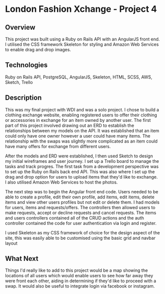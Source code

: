 <h1>London Fashion Xchange - Project 4</h1>

<h2>Overview</h2>
<p>This project was built using a Ruby on Rails API with an AngularJS front end. I utilised the CSS framework Skeleton for styling and Amazon Web Services to enable drag and drop images.</p>

<h2>Technologies</h2>
<p>Ruby on Rails API, PostgreSQL, AngularJS, Skeleton, HTML, SCSS, AWS, Sketch, Trello</p>

<h2>Description</h2>
<p>This was my final project with WDI and was a solo project. I chose to build a clothing exchange website, enabling registered users to offer their clothing or accessories in exchange for an item owned by another user. The first part of this project involved drawing out an ERD to establish the relationships between my models on the API. It was established that an item could only have one owner however a user could have many items. The relationship with the swaps was slightly more complicated as an item could have many offers for exchange from different users.

<p>After the models and ERD were established, I then used Sketch to design my initial wireframes and user journey. I set up a Trello board to manage the tasks and track progres. The first task from a development perspective was to set up the Ruby on Rails back end API. This was also where I set up the drag and drop option for users to upload items that they'd like to exchange. I also utilised Amazon Web Services to host the photos. </p>

<p>The next step was to begin the Angular front end code. Users needed to be able to create a profile, edit their own profile, add items, edit items, delete items and view other users profiles but not edit or delete them. I had models for users, items and requests/offers. The controllers then allowed users to make requests, accept or decline requests and cancel requests. The items and users controllers contained all of the CRUD actions and the auth controller contained the code for user authentication via login and register.</p>

<p>I used Skeleton as my CSS framework of choice for the design aspect of the site, this was easily able to be customised using the basic grid and navbar layout</p>

<h2>What Next</h2>
<p>Things I'd really like to add to this project would be a map showing the locations of all users which would enable users to see how far away they were front each other, aiding in determining if they'd like to proceed with a swap. It would also be useful to integrate login via facebook or instagram.</p>



